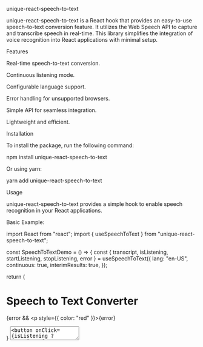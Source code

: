 unique-react-speech-to-text

unique-react-speech-to-text is a React hook that provides an easy-to-use speech-to-text conversion feature. It utilizes the Web Speech API to capture and transcribe speech in real-time. This library simplifies the integration of voice recognition into React applications with minimal setup.

Features

Real-time speech-to-text conversion.

Continuous listening mode.

Configurable language support.

Error handling for unsupported browsers.

Simple API for seamless integration.

Lightweight and efficient.

Installation

To install the package, run the following command:

npm install unique-react-speech-to-text

Or using yarn:

yarn add unique-react-speech-to-text

Usage

unique-react-speech-to-text provides a simple hook to enable speech recognition in your React applications.

Basic Example:

import React from "react";
import { useSpeechToText } from "unique-react-speech-to-text";

const SpeechToTextDemo = () => {
  const { transcript, isListening, startListening, stopListening, error } = useSpeechToText({
    lang: "en-US",
    continuous: true,
    interimResults: true,
  });

  return (
    <div>
      <h1>Speech to Text Converter</h1>
      {error && <p style={{ color: "red" }}>{error}</p>}
      <textarea value={transcript} readOnly placeholder="Your speech will appear here..." />
      <button onClick={isListening ? stopListening : startListening}>
        {isListening ? "Stop Listening" : "Start Listening"}
      </button>
    </div>
  );
};

export default SpeechToTextDemo;

API Reference

useSpeechToText(options)

This hook provides the following properties:

Parameters (options)

Option

Type

Default

Description

lang

String

"en-US"

Language code for recognition.

continuous

Boolean

true

Enables continuous listening mode.

interimResults

Boolean

true

Enables partial results before final transcription.

Returned Values

Property

Type

Description

transcript

String

The recognized speech converted into text.

isListening

Boolean

Indicates whether the recognition is active.

startListening

Function

Starts speech recognition.

stopListening

Function

Stops speech recognition.

error

String

Error message if speech recognition fails.

Browser Support

This library is based on the Web Speech API and is supported in:

Google Chrome

Microsoft Edge

Opera

Safari (Partial support)

Note: Firefox does not support the Web Speech API for speech recognition.

License

This project is licensed under the MIT License.

Contributing

Contributions are welcome! Feel free to open an issue or submit a pull request.

Author

Developed by Clinto George.


